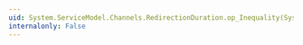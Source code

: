 ```yaml
---
uid: System.ServiceModel.Channels.RedirectionDuration.op_Inequality(System.ServiceModel.Channels.RedirectionDuration,System.ServiceModel.Channels.RedirectionDuration)
internalonly: False
---
```

